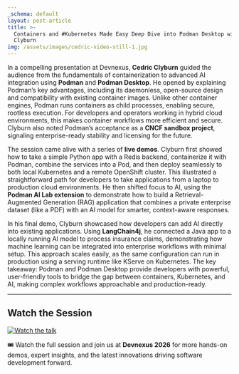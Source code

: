 ```yaml
---
_schema: default
layout: post-article
title: >-
  Containers and #Kubernetes Made Easy Deep Dive into Podman Desktop with Cedric
  Clyburn
img: /assets/images/cedric-video-still-1.jpg
---
```

In a compelling presentation at Devnexus, **Cedric Clyburn** guided the audience from the fundamentals of containerization to advanced AI integration using **Podman** and **Podman Desktop**. He opened by explaining Podman’s key advantages, including its daemonless, open-source design and compatibility with existing container images. Unlike other container engines, Podman runs containers as child processes, enabling secure, rootless execution. For developers and operators working in hybrid cloud environments, this makes container workflows more efficient and secure. Clyburn also noted Podman’s acceptance as a **CNCF sandbox project**, signaling enterprise-ready stability and licensing for the future.  

The session came alive with a series of **live demos**. Clyburn first showed how to take a simple Python app with a Redis backend, containerize it with Podman, combine the services into a Pod, and then deploy seamlessly to both local Kubernetes and a remote OpenShift cluster. This illustrated a straightforward path for developers to take applications from a laptop to production cloud environments. He then shifted focus to AI, using the **Podman AI Lab extension** to demonstrate how to build a Retrieval-Augmented Generation (RAG) application that combines a private enterprise dataset (like a PDF) with an AI model for smarter, context-aware responses.  

In his final demo, Clyburn showcased how developers can add AI directly into existing applications. Using **LangChain4j**, he connected a Java app to a locally running AI model to process insurance claims, demonstrating how machine learning can be integrated into enterprise workflows with minimal setup. This approach scales easily, as the same configuration can run in production using a serving runtime like KServe on Kubernetes. The key takeaway: Podman and Podman Desktop provide developers with powerful, user-friendly tools to bridge the gap between containers, Kubernetes, and AI, making complex workflows approachable and production-ready.  

---

## Watch the Session  

[![Watch the talk](https://img.youtube.com/vi/BHdOs_glitg/0.jpg)](https://www.youtube.com/watch?v=BHdOs_glitg)  

🎟️ Watch the full session and join us at **Devnexus 2026** for more hands-on demos, expert insights, and the latest innovations driving software development forward.  